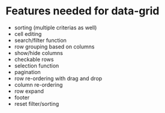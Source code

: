 # Features needed for data-grid
- sorting (multiple criterias as well)
- cell editing
- search/filter function
- row grouping based on columns
- show/hide columns
- checkable rows
- selection function
- pagination
- row re-ordering with drag and drop
- column re-ordering
- row expand
- footer
- reset filter/sorting